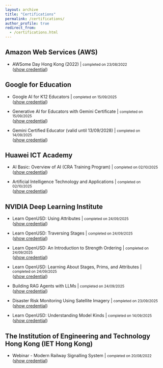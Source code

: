 ```yaml
---
layout: archive
title: "Certifications"
permalink: /certifications/
author_profile: true
redirect_from:
  - /certifications.html
---
```


## Amazon Web Services (AWS)

* AWSome Day Hong Kong (2022) | <small>completed on 23/08/2022</small>
<br>([show credential](https://github.com/Vincent-Chan/AWSome-Day-Hong-Kong--2022-08-23--certificate/blob/main/0823_AWSome%20Day_Certificate-of-Attendance_00510.pdf))


## Google for Education

* Google AI for K12 Educators | <small>completed on 15/09/2025</small>
<br>([show credential](https://edu.exceedlms.com/student/award/cJZ16AGZc6g4tZCieysQDNR7))

* Generative AI for Educators with Gemini Certificate | <small>completed on 15/09/2025</small>
<br>([show credential](https://edu.exceedlms.com/student/award/tNYRLXadW6jysbZrhgi2iqgN))

* Gemini Certified Educator (valid until 13/09/2028) | <small>completed on 14/09/2025</small>
<br>([show credential](https://edu.google.accredible.com/99dc256e-3672-4a87-931b-4ed3590f9f69))


## Huawei ICT Academy

* AI Basic: Overview of AI (CRA Training Program) | <small>completed on 02/10/2025</small>
<br>([show credential](https://github.com/Vincent-Chan/AI-Basic-Overview-of-AI--CRA-Training-Program-/blob/main/AI%20Basic%20Overview%20of%20AI%20(CRA%20Training%20Program).png))

* Artificial Intelligence Technology and Applications | <small>completed on 02/10/2025</small>
<br>([show credential](https://github.com/Vincent-Chan/Artificial-Intelligence-Technology-and-Applications/blob/main/Artificial%20Intelligence%20Technology%20and%20Applications.png))


## NVIDIA Deep Learning Institute

* Learn OpenUSD: Using Attributes | <small>completed on 24/09/2025</small>
<br>([show credential](https://learn.nvidia.com/certificates?id=nSr5G0hTR0C9zywQ2vekrw))

* Learn OpenUSD: Traversing Stages | <small>completed on 24/09/2025</small>
<br>([show credential](https://learn.nvidia.com/certificates?id=OVNFn9TUTPmchDnh3eaLkQ))

* Learn OpenUSD: An Introduction to Strength Ordering | <small>completed on 24/09/2025</small>
<br>([show credential](https://learn.nvidia.com/certificates?id=RaHywpGPQy21zxkkBEdBmw))

* Learn OpenUSD: Learning About Stages, Prims, and Attributes | <small>completed on 24/09/2025</small>
<br>([show credential](https://learn.nvidia.com/certificates?id=W8AjJCHRTZCC6ulEOoN5VQ))

* Building RAG Agents with LLMs | <small>completed on 24/09/2025</small>
<br>([show credential](https://learn.nvidia.com/certificates?id=gpNuYTDpRY-Fr7jCPdzEmQ))

* Disaster Risk Monitoring Using Satellite Imagery | <small>completed on 23/09/2025</small>
<br>([show credential](https://learn.nvidia.com/certificates?id=rbS_uFEaTX6OUyroTaM09A))

* Learn OpenUSD: Understanding Model Kinds | <small>completed on 14/09/2025</small>
<br>([show credential](https://learn.nvidia.com/certificates?id=gE7_59cMR92CuDLUV8x1QA))


## The Institution of Engineering and Technology Hong Kong (IET Hong Kong)

* Webinar - Modern Railway Signalling System | <small>completed on 20/08/2022</small>
<br>([show credential](https://github.com/Vincent-Chan/IET-HK-Webinar---Modern-Railway-Signalling-System-certificate/blob/main/CPD%20Certificate%20IET_YMS_20220820.pdf))